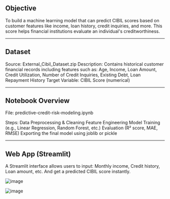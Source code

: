 ## Objective 
To build a machine learning model that can predict CIBIL scores based on customer features like income, loan history, credit inquiries, and more. This score helps financial institutions evaluate an individual's creditworthiness.

--- 

## Dataset
Source: External_Cibil_Dataset.zip
Description: Contains historical customer financial records including features such as:
Age, Income, Loan Amount, Credit Utilization, Number of Credit Inquiries, Existing Debt, Loan Repayment History
Target Variable: CIBIL Score (numerical)

---

## Notebook Overview
File: predictive-credit-risk-modeling.ipynb

Steps:
Data Preprocessing & Cleaning
Feature Engineering
Model Training (e.g., Linear Regression, Random Forest, etc.)
Evaluation (R² score, MAE, RMSE)
Exporting the final model using joblib or pickle

---

## Web App (Streamlit)
A Streamlit interface allows users to input:
Monthly income, Credit history, Loan amount, etc.
And get a predicted CIBIL score instantly.

![image](https://github.com/user-attachments/assets/86b2c0ea-afe5-4b73-9f69-d2db7bc66387)

![image](https://github.com/user-attachments/assets/4f86ca83-66e2-4281-ba30-20e3dd059674)


